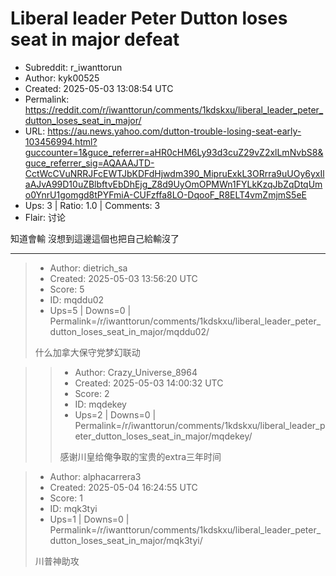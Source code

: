 # Liberal leader Peter Dutton loses seat in major defeat

- Subreddit: r_iwanttorun
- Author: kyk00525
- Created: 2025-05-03 13:08:54 UTC
- Permalink: https://reddit.com/r/iwanttorun/comments/1kdskxu/liberal_leader_peter_dutton_loses_seat_in_major/
- URL: https://au.news.yahoo.com/dutton-trouble-losing-seat-early-103456994.html?guccounter=1&guce_referrer=aHR0cHM6Ly93d3cuZ29vZ2xlLmNvbS8&guce_referrer_sig=AQAAAJTD-CctWcCVuNRRJFcEWTJbKDFdHjwdm390_MipruExkL3ORrra9uUOy6yxIlaAJvA99D10uZBlbftvEbDhEjg_Z8d9UyOmOPMWn1FYLkKzqJbZqDtqUmo0YnrU1gomgd8tPYFmiA-CUFzffa8LO-DqooF_R8ELT4vmZmjmS5eE
- Ups: 3 | Ratio: 1.0 | Comments: 3
- Flair: 讨论


知道會輸 沒想到這邊這個也把自己給輸沒了


---

> - Author: dietrich_sa
> - Created: 2025-05-03 13:56:20 UTC
> - Score: 5
> - ID: mqddu02
> - Ups=5 | Downs=0 | Permalink=/r/iwanttorun/comments/1kdskxu/liberal_leader_peter_dutton_loses_seat_in_major/mqddu02/
>
> 什么加拿大保守党梦幻联动

>> - Author: Crazy_Universe_8964
>> - Created: 2025-05-03 14:00:32 UTC
>> - Score: 2
>> - ID: mqdekey
>> - Ups=2 | Downs=0 | Permalink=/r/iwanttorun/comments/1kdskxu/liberal_leader_peter_dutton_loses_seat_in_major/mqdekey/
>>
>> 感谢川皇给俺争取的宝贵的extra三年时间

> - Author: alphacarrera3
> - Created: 2025-05-04 16:24:55 UTC
> - Score: 1
> - ID: mqk3tyi
> - Ups=1 | Downs=0 | Permalink=/r/iwanttorun/comments/1kdskxu/liberal_leader_peter_dutton_loses_seat_in_major/mqk3tyi/
>
> 川普神助攻

